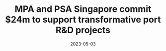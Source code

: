 ---
category:
- .nan
date: 2023-05-03
keyword_suggestion: ubuntu install docker
post_inspiration: https://lloydslist.maritimeintelligence.informa.com/LL1144865/MPA-and-PSA-Singapore-commit-24m-to-support-transformative-port-RD-projects
silot_terms: digital automation
title: MPA and PSA Singapore commit $24m to <b>support</b> transformative port R&amp;D
  projects
---